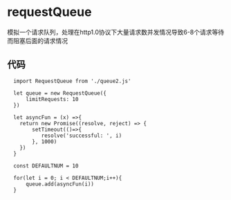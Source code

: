 # requestQueue
模拟一个请求队列，处理在http1.0协议下大量请求数并发情况导致6-8个请求等待而阻塞后面的请求情况

## 代码

```
  import RequestQueue from './queue2.js'
  
  let queue = new RequestQueue({
      limitRequests: 10
  })
  
  let asyncFun = (x) =>{
    return new Promise((resolve, reject) => {
        setTimeout(()=>{
           resolve('successful: ', i)
        }, 1000)
    })
  }
  
  const DEFAULTNUM = 10
  
  for(let i = 0; i < DEFAULTNUM;i++){
      queue.add(asyncFun(i))  
  }
```
